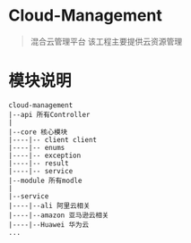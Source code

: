 # Cloud-Management
> 混合云管理平台
> 该工程主要提供云资源管理
# 模块说明
```
cloud-management
|--api 所有Controller
|
|--core 核心模块
|----|-- client client
|----|-- enums
|----|-- exception
|----|-- result
|----|-- service
|--module 所有modle
|
|--service
|----|--ali 阿里云相关
|----|--amazon 亚马逊云相关
|----|--Huawei 华为云
...
```
